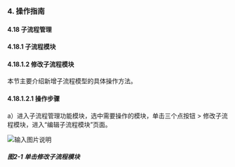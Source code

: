 ### 4. 操作指南

#### 4.18 子流程管理

#### 4.18.1 子流程模块

#### 4.18.1.2 修改子流程模块

本节主要介绍新增子流程模型的具体操作方法。

#### 4.18.1.2.1 操作步骤

a）进入子流程管理功能模块，选中需要操作的模块，单击三个点按钮 > 修改子流程模块，进入“编辑子流程模块”页面。

![输入图片说明](../../../../../images/SoFlu%EF%BC%88%E5%90%8E%E7%AB%AF%EF%BC%89%E5%BC%80%E5%8F%91%E5%B9%B3%E5%8F%B0/1.%20%E6%9C%80%E6%96%B0%E7%89%88%E6%9C%AC%20-%20%E6%9B%B4%E6%96%B0%E6%97%A5%E6%9C%9F%20-%202022.10.08/4.%20%E6%93%8D%E4%BD%9C%E6%8C%87%E5%8D%97/18.%20%E5%AD%90%E6%B5%81%E7%A8%8B%E7%AE%A1%E7%90%86/1.%20%E5%AD%90%E6%B5%81%E7%A8%8B%E6%A8%A1%E5%9D%97/2-1.png)

##### 图2-1 单击修改子流程模块
